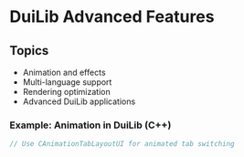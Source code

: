 # DuiLib Advanced Features

## Topics
- Animation and effects
- Multi-language support
- Rendering optimization
- Advanced DuiLib applications

### Example: Animation in DuiLib (C++)
```cpp
// Use CAnimationTabLayoutUI for animated tab switching
```
